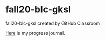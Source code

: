 # fall20-blc-gksl
fall20-blc-gksl created by GitHub Classroom

[Here](https://bu-ie-360.github.io/fall20-blc-gksl/) is my progress journal.
